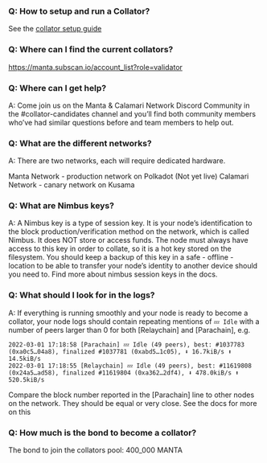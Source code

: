 ### Q: How to setup and run a Collator?
See the [collator setup guide](SetupAndRun/installation)

### Q: Where can I find the current collators?
https://manta.subscan.io/account_list?role=validator

### Q: Where can I get help?
A: Come join us on the Manta & Calamari Network Discord Community in the #collator-candidates channel and you’ll find both community members who’ve had similar questions before and team members to help out.

### Q: What are the different networks?
A: There are two networks, each will require dedicated hardware.

Manta Network - production network on Polkadot (Not yet live)
Calamari Network - canary network on Kusama

### Q: What are Nimbus keys?
A: A Nimbus key is a type of session key. It is your node’s identification to the block production/verification method on the network, which is called Nimbus. It does NOT store or access funds. The node must always have access to this key in order to collate, so it is a hot key stored on the filesystem. You should keep a backup of this key in a safe - offline - location to be able to transfer your node’s identity to another device should you need to. Find more about nimbus session keys in the docs.

### Q: What should I look for in the logs?
A: If everything is running smoothly and your node is ready to become a collator, your node logs should contain repeating mentions of `💤 Idle` with a number of peers larger than 0 for both [Relaychain] and [Parachain], e.g.
```
2022-03-01 17:18:58 [Parachain] 💤 Idle (49 peers), best: #1037783 (0xa0c5…04a8), finalized #1037781 (0xabd5…1c05), ⬇ 16.7kiB/s ⬆ 14.5kiB/s
2022-03-01 17:18:55 [Relaychain] 💤 Idle (49 peers), best: #11619808 (0x24a5…ad58), finalized #11619804 (0xa362…2df4), ⬇ 478.0kiB/s ⬆ 520.5kiB/s
```
Compare the block number reported in the [Parachain] line to other nodes on the network. They should be equal or very close.
See the docs for more on this

### Q: How much is the bond to become a collator?
The bond to join the collators pool: 400_000 MANTA

